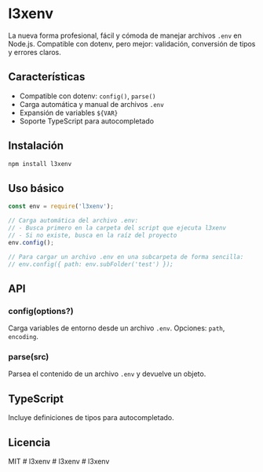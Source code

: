 # l3xenv

La nueva forma profesional, fácil y cómoda de manejar archivos `.env` en Node.js. Compatible con dotenv, pero mejor: validación, conversión de tipos y errores claros.

## Características
- Compatible con dotenv: `config()`, `parse()`
- Carga automática y manual de archivos `.env`
- Expansión de variables `${VAR}`
- Soporte TypeScript para autocompletado

## Instalación
```bash
npm install l3xenv
```

## Uso básico
```js
const env = require('l3xenv');

// Carga automática del archivo .env:
// - Busca primero en la carpeta del script que ejecuta l3xenv
// - Si no existe, busca en la raíz del proyecto
env.config();

// Para cargar un archivo .env en una subcarpeta de forma sencilla:
// env.config({ path: env.subFolder('test') });
```

## API
### config(options?)
Carga variables de entorno desde un archivo `.env`. Opciones: `path`, `encoding`.

### parse(src)
Parsea el contenido de un archivo `.env` y devuelve un objeto.

## TypeScript
Incluye definiciones de tipos para autocompletado.

## Licencia
MIT
#   l 3 x e n v  
 #   l 3 x e n v  
 #   l 3 x e n v  
 